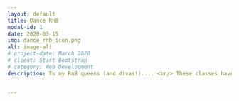 ```yaml
---
layout: default
title: Dance RnB
modal-id: 1
date: 2020-03-15
img: dance_rnb_icon.png
alt: image-alt
# project-date: March 2020
# client: Start Bootstrap
# category: Web Development
description: To my RnB queens (and divas!).... <br/> These classes have been designed to get you moving to new and old-skool RnB hits. From Beyoncé, Rihanna, J.Lo, Ciara, we may even throw in a bit of Usher and Chris Brown. Why wouldn't we?! This is a live class so you will guided by me in real-time, and you still get that positive personal feedback you deserve! Let's keep our spirits flying high and get down on the (kitchen) floor! <br/> The class is held at an intermediate level.<br><br/>  Day- Tuesdays <br/> Time - 20:00-21:00 (CEST) <br/> Location - CURRENTLY ONLINE <br/> Upcoming Dates - 12-05, 19-05, 26-05, 05-06 ... <br/>


---
```


